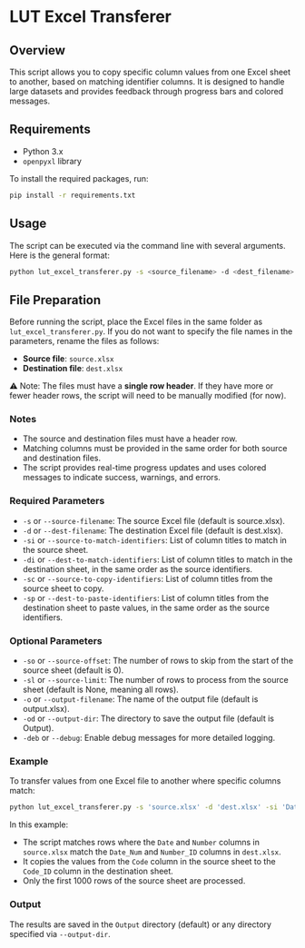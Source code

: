 # LUT Excel Transferer

## Overview

This script allows you to copy specific column values from one Excel sheet to another, based on matching identifier columns. It is designed to handle large datasets and provides feedback through progress bars and colored messages.

## Requirements

- Python 3.x
- `openpyxl` library

To install the required packages, run:

```bash
pip install -r requirements.txt
```

## Usage

The script can be executed via the command line with several arguments. Here is the general format:

```bash
python lut_excel_transferer.py -s <source_filename> -d <dest_filename> -si <source_identifiers> -di <dest_identifiers> -sc <source_columns_to_copy> -sp <dest_columns_to_paste> [-so <source_offset>] [-sl <source_limit>] [-o <output_filename>] [-od <output_dir>]
```

## File Preparation

Before running the script, place the Excel files in the same folder as `lut_excel_transferer.py`. If you do not want to specify the file names in the parameters, rename the files as follows:

- **Source file**: `source.xlsx`
- **Destination file**: `dest.xlsx`

⚠️ Note: The files must have a **single row header**. If they have more or fewer header rows, the script will need to be manually modified (for now).

### Notes

- The source and destination files must have a header row.
- Matching columns must be provided in the same order for both source and destination files.
- The script provides real-time progress updates and uses colored messages to indicate success, warnings, and errors.

### Required Parameters
- `-s` or `--source-filename`: The source Excel file (default is source.xlsx).
- `-d` or `--dest-filename`: The destination Excel file (default is dest.xlsx).
- `-si` or `--source-to-match-identifiers`: List of column titles to match in the source sheet.
- `-di` or `--dest-to-match-identifiers`: List of column titles to match in the destination sheet, in the same order as the source identifiers.
- `-sc` or `--source-to-copy-identifiers`: List of column titles from the source sheet to copy.
- `-sp` or `--dest-to-paste-identifiers`: List of column titles from the destination sheet to paste values, in the same order as the source identifiers.

### Optional Parameters
- `-so` or `--source-offset`: The number of rows to skip from the start of the source sheet (default is 0).
- `-sl` or `--source-limit`: The number of rows to process from the source sheet (default is None, meaning all rows).
- `-o` or `--output-filename`: The name of the output file (default is output.xlsx).
- `-od` or `--output-dir`: The directory to save the output file (default is Output).
- `-deb` or `--debug`: Enable debug messages for more detailed logging.

### Example

To transfer values from one Excel file to another where specific columns match:

```bash
python lut_excel_transferer.py -s 'source.xlsx' -d 'dest.xlsx' -si 'Date' 'Number' -di 'Date_Num' 'Number_ID' -sc 'Code' -sp 'Code_ID' -sl 1000
```

In this example:
- The script matches rows where the `Date` and `Number` columns in `source.xlsx` match the `Date_Num` and `Number_ID` columns in `dest.xlsx`.
- It copies the values from the `Code` column in the source sheet to the `Code_ID` column in the destination sheet.
- Only the first 1000 rows of the source sheet are processed.

### Output

The results are saved in the `Output` directory (default) or any directory specified via `--output-dir`.
